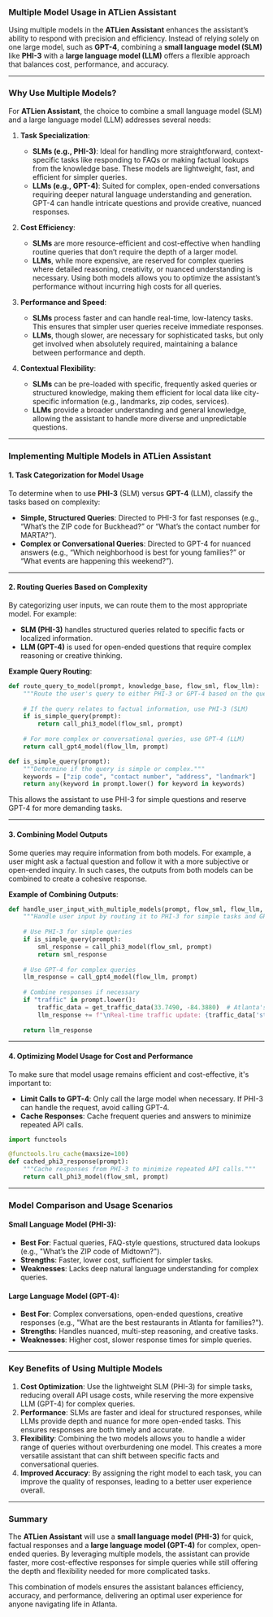 ### **Multiple Model Usage in ATLien Assistant**

Using multiple models in the **ATLien Assistant** enhances the assistant’s ability to respond with precision and efficiency. Instead of relying solely on one large model, such as **GPT-4**, combining a **small language model (SLM)** like **PHI-3** with a **large language model (LLM)** offers a flexible approach that balances cost, performance, and accuracy.

---

### **Why Use Multiple Models?**

For **ATLien Assistant**, the choice to combine a small language model (SLM) and a large language model (LLM) addresses several needs:

1. **Task Specialization**:
   - **SLMs (e.g., PHI-3)**: Ideal for handling more straightforward, context-specific tasks like responding to FAQs or making factual lookups from the knowledge base. These models are lightweight, fast, and efficient for simpler queries.
   - **LLMs (e.g., GPT-4)**: Suited for complex, open-ended conversations requiring deeper natural language understanding and generation. GPT-4 can handle intricate questions and provide creative, nuanced responses.

2. **Cost Efficiency**:
   - **SLMs** are more resource-efficient and cost-effective when handling routine queries that don’t require the depth of a larger model.
   - **LLMs**, while more expensive, are reserved for complex queries where detailed reasoning, creativity, or nuanced understanding is necessary. Using both models allows you to optimize the assistant’s performance without incurring high costs for all queries.

3. **Performance and Speed**:
   - **SLMs** process faster and can handle real-time, low-latency tasks. This ensures that simpler user queries receive immediate responses.
   - **LLMs**, though slower, are necessary for sophisticated tasks, but only get involved when absolutely required, maintaining a balance between performance and depth.

4. **Contextual Flexibility**:
   - **SLMs** can be pre-loaded with specific, frequently asked queries or structured knowledge, making them efficient for local data like city-specific information (e.g., landmarks, zip codes, services).
   - **LLMs** provide a broader understanding and general knowledge, allowing the assistant to handle more diverse and unpredictable questions.

---

### **Implementing Multiple Models in ATLien Assistant**

#### 1. **Task Categorization for Model Usage**

To determine when to use **PHI-3** (SLM) versus **GPT-4** (LLM), classify the tasks based on complexity:

- **Simple, Structured Queries**: Directed to PHI-3 for fast responses (e.g., “What’s the ZIP code for Buckhead?” or “What’s the contact number for MARTA?”).
- **Complex or Conversational Queries**: Directed to GPT-4 for nuanced answers (e.g., “Which neighborhood is best for young families?” or “What events are happening this weekend?”).

---

#### 2. **Routing Queries Based on Complexity**

By categorizing user inputs, we can route them to the most appropriate model. For example:

- **SLM (PHI-3)** handles structured queries related to specific facts or localized information.
- **LLM (GPT-4)** is used for open-ended questions that require complex reasoning or creative thinking.

**Example Query Routing**:

```python
def route_query_to_model(prompt, knowledge_base, flow_sml, flow_llm):
    """Route the user's query to either PHI-3 or GPT-4 based on the query complexity."""
    
    # If the query relates to factual information, use PHI-3 (SLM)
    if is_simple_query(prompt):
        return call_phi3_model(flow_sml, prompt)
    
    # For more complex or conversational queries, use GPT-4 (LLM)
    return call_gpt4_model(flow_llm, prompt)

def is_simple_query(prompt):
    """Determine if the query is simple or complex."""
    keywords = ["zip code", "contact number", "address", "landmark"]
    return any(keyword in prompt.lower() for keyword in keywords)
```

This allows the assistant to use PHI-3 for simple questions and reserve GPT-4 for more demanding tasks.

---

#### 3. **Combining Model Outputs**

Some queries may require information from both models. For example, a user might ask a factual question and follow it with a more subjective or open-ended inquiry. In such cases, the outputs from both models can be combined to create a cohesive response.

**Example of Combining Outputs**:

```python
def handle_user_input_with_multiple_models(prompt, flow_sml, flow_llm, knowledge_base):
    """Handle user input by routing it to PHI-3 for simple tasks and GPT-4 for complex ones."""
    
    # Use PHI-3 for simple queries
    if is_simple_query(prompt):
        sml_response = call_phi3_model(flow_sml, prompt)
        return sml_response
    
    # Use GPT-4 for complex queries
    llm_response = call_gpt4_model(flow_llm, prompt)
    
    # Combine responses if necessary
    if "traffic" in prompt.lower():
        traffic_data = get_traffic_data(33.7490, -84.3880)  # Atlanta's coordinates
        llm_response += f"\nReal-time traffic update: {traffic_data['status']}"
    
    return llm_response
```

---

#### 4. **Optimizing Model Usage for Cost and Performance**

To make sure that model usage remains efficient and cost-effective, it's important to:

- **Limit Calls to GPT-4**: Only call the large model when necessary. If PHI-3 can handle the request, avoid calling GPT-4.
- **Cache Responses**: Cache frequent queries and answers to minimize repeated API calls.
  
```python
import functools

@functools.lru_cache(maxsize=100)
def cached_phi3_response(prompt):
    """Cache responses from PHI-3 to minimize repeated API calls."""
    return call_phi3_model(flow_sml, prompt)
```

---

### **Model Comparison and Usage Scenarios**

#### **Small Language Model (PHI-3)**:
- **Best For**: Factual queries, FAQ-style questions, structured data lookups (e.g., "What’s the ZIP code of Midtown?").
- **Strengths**: Faster, lower cost, sufficient for simpler tasks.
- **Weaknesses**: Lacks deep natural language understanding for complex queries.

#### **Large Language Model (GPT-4)**:
- **Best For**: Complex conversations, open-ended questions, creative responses (e.g., "What are the best restaurants in Atlanta for families?").
- **Strengths**: Handles nuanced, multi-step reasoning, and creative tasks.
- **Weaknesses**: Higher cost, slower response times for simple queries.

---

### **Key Benefits of Using Multiple Models**

1. **Cost Optimization**: Use the lightweight SLM (PHI-3) for simple tasks, reducing overall API usage costs, while reserving the more expensive LLM (GPT-4) for complex queries.
2. **Performance**: SLMs are faster and ideal for structured responses, while LLMs provide depth and nuance for more open-ended tasks. This ensures responses are both timely and accurate.
3. **Flexibility**: Combining the two models allows you to handle a wider range of queries without overburdening one model. This creates a more versatile assistant that can shift between specific facts and conversational queries.
4. **Improved Accuracy**: By assigning the right model to each task, you can improve the quality of responses, leading to a better user experience overall.

---

### **Summary**

The **ATLien Assistant** will use a **small language model (PHI-3)** for quick, factual responses and a **large language model (GPT-4)** for complex, open-ended queries. By leveraging multiple models, the assistant can provide faster, more cost-effective responses for simple queries while still offering the depth and flexibility needed for more complicated tasks.

This combination of models ensures the assistant balances efficiency, accuracy, and performance, delivering an optimal user experience for anyone navigating life in Atlanta.